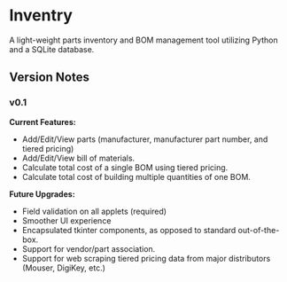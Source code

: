# Inventry
A light-weight parts inventory and BOM management tool utilizing Python and a SQLite database.

## Version Notes

### v0.1
**Current Features:**
- Add/Edit/View parts (manufacturer, manufacturer part number, and tiered pricing)
- Add/Edit/View bill of materials.
- Calculate total cost of a single BOM using tiered pricing.
- Calculate total cost of building multiple quantities of one BOM.

**Future Upgrades:**
- Field validation on all applets (required)
- Smoother UI experience
- Encapsulated tkinter components, as opposed to standard out-of-the-box.
- Support for vendor/part association.
- Support for web scraping tiered pricing data from major distributors (Mouser, DigiKey, etc.)
